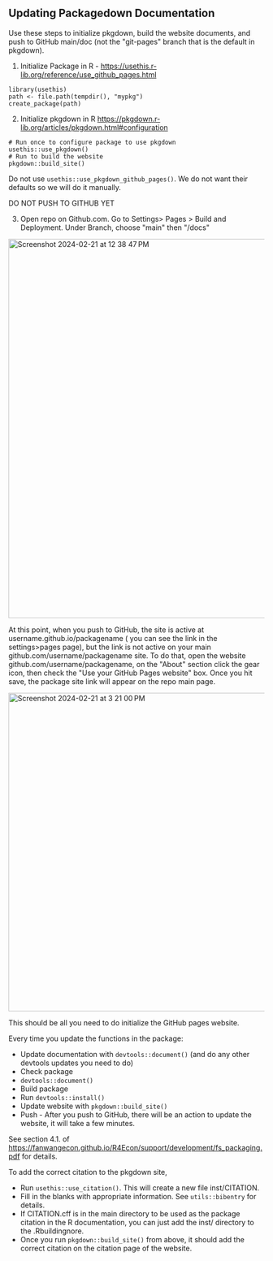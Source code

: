 ## Updating Packagedown Documentation 

Use these steps to initialize pkgdown, build the website documents, and push to GitHub main/doc (not the "git-pages" branch that is the default in pkgdown). 

1. Initialize Package in R - https://usethis.r-lib.org/reference/use_github_pages.html 

```
library(usethis)
path <- file.path(tempdir(), "mypkg")
create_package(path)
```

2. Initialize pkgdown in R https://pkgdown.r-lib.org/articles/pkgdown.html#configuration

```
# Run once to configure package to use pkgdown
usethis::use_pkgdown()
# Run to build the website
pkgdown::build_site()
```

Do not use `usethis::use_pkgdown_github_pages()`. We do not want their defaults so we will do it manually. 


DO NOT PUSH TO GITHUB YET

3. Open repo on Github.com. Go to Settings> Pages > Build and Deployment. Under Branch, choose "main" then "/docs"

<img width="747" alt="Screenshot 2024-02-21 at 12 38 47 PM" src="https://github.com/Nonprofit-Open-Data-Collective/governance/assets/55454718/0a1d523e-fc52-40e4-818f-d654f7abc236">

<br>

At this point, when you push to GitHub, the site is active at username.github.io/packagename ( you can see the link in the settings>pages page), but the link is not active on your main github.com/username/packagename site. To do that, open the website github.com/username/packagename, on the "About" section click the gear icon, then check the "Use your GitHub Pages website" box. Once you hit save, the package site link will appear on the repo main page. 

<img width="627" alt="Screenshot 2024-02-21 at 3 21 00 PM" src="https://github.com/Nonprofit-Open-Data-Collective/governance/assets/55454718/478bf7c3-07c1-450f-a93e-3d7daa957407">

<br>

This should be all you need to do initialize the GitHub pages website. 

Every time you update the functions in the  package:

- Update documentation with `devtools::document()` (and do any other devtools updates you need to do)
- Check package 
- `devtools::document()`
- Build package 
- Run `devtools::install()`
- Update website with `pkgdown::build_site()`
- Push - After you push to GitHub, there will be an action to update the website, it will take a few minutes. 

See section 4.1. of <https://fanwangecon.github.io/R4Econ/support/development/fs_packaging.pdf> for details.

To add the correct citation to the pkgdown site, 
- Run `usethis::use_citation()`. This will create a new file inst/CITATION.
- Fill in the blanks with appropriate information. See `utils::bibentry` for details.
- If CITATION.cff is in the main directory to be used as the package citation in the R documentation, you can just add the inst/ directory to the .Rbuildingnore.
- Once you run `pkgdown::build_site()` from above, it should add the correct citation on the citation page of the website. 
